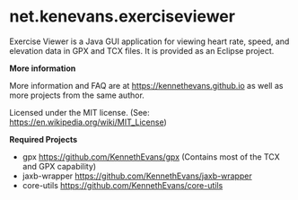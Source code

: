 # net.kenevans.exerciseviewer

Exercise Viewer is a Java GUI application for viewing heart rate, speed, and elevation data in GPX and TCX files.  It is provided as an Eclipse project.

**More information**

More information and FAQ are at https://kennethevans.github.io as well as more projects from the same author.

Licensed under the MIT license. (See: https://en.wikipedia.org/wiki/MIT_License)

**Required Projects**

 * gpx
 https://github.com/KennethEvans/gpx (Contains most of the TCX and GPX capability)
 * jaxb-wrapper  https://github.com/KennethEvans/jaxb-wrapper
 * core-utils https://github.com/KennethEvans/core-utils

